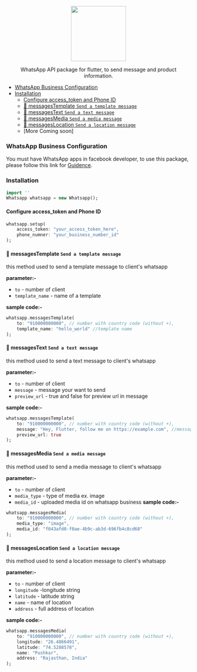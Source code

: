 <center><img width="150" src="https://upload.wikimedia.org/wikipedia/commons/thumb/6/6b/WhatsApp.svg/2044px-WhatsApp.svg.png"/>
<p>
WhatsApp API package for flutter, to send message and product information.
</p>
</center>


- [WhatsApp Business Configuration](#whatsapp-business-configuration)
- [Installation](#installation)
  * [Configure access_token and Phone ID](#configure-access-token-and-phone-id)
  * [💬 messagesTemplate `Send a template message`](#---messagestemplate--send-a-template-message-)
  * [💬 messagesText `Send a text message`](#---messagestext--send-a-text-message-)
  * [💬 messagesMedia `Send a media message`](#---messagesmedia--send-a-media-message-)
  * [💬 messagesLocation `Send a location message`](#---messageslocation--send-a-location-message-)
  * [More Coming soon]

### WhatsApp Business Configuration
You must have WhatsApp apps in facebook developer, to use this package, please follow this link for [Guidence](https://developers.facebook.com/).
### Installation
```dart 
import ''
Whatsapp whatsapp = new Whatsapp();
```
#### Configure access_token and Phone ID
```dart
whatsapp.setup(
	access_token: "your_access_token_here",
	phone_numner: "your_business_number_id"
);
```

#### 💬 messagesTemplate `Send a template message`
this method used to send a template message to client's whatsapp

**parameter:-**
* `to` - number of client 
* `template_name` - name of a template

**sample code:-**
```dart
whatsapp.messagesTemplate(
	to: "910000000000", // number with country code (without +),
	template_name: "hello_world" //template name
);
```

#### 💬 messagesText `Send a text message`
this method used to send a text message to client's whatsapp

**parameter:-**
* `to` - number of client 
* `message` - message your want to send
* `preview_url` - true and false for preview url in message

**sample code:-**
```dart
whatsapp.messagesTemplate(
	to: "910000000000", // number with country code (without +),
	message: "Hey, Flutter, follow me on https://example.com", //message
	preview_url: true
);
```
#### 💬 messagesMedia `Send a media message`
this method used to send a media message to client's whatsapp

**parameter:-**
* `to` - number of client 
* `media_type` - type of media ex. image
* `media_id` - uploaded media id on whatsapp business
**sample code:-**
```dart
whatsapp.messagesMedia(
	to: "910000000000", // number with country code (without +),
	media_type: "image",
	media_id: "f043afd0-f0ae-4b9c-ab3d-696fb4c8cd68"
);
```

#### 💬 messagesLocation `Send a location message`
this method used to send a location message to client's whatsapp

**parameter:-**
* `to` - number of client 
* `longitude` -longitude string
* `latitude` - latitude string
* `name` - name of location
* `address` - full address of location

**sample code:-**
```dart
whatsapp.messagesMedia(
	to: "910000000000", // number with country code (without +),
	longitude: "26.4866491",
	latitude: "74.5288578",
	name: "Pushkar",
	address: "Rajasthan, India"
);
```